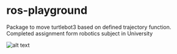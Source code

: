 # ros-playground

Package to move turtlebot3 based on defined trajectory function.
Completed assignment form robotics subject in University

![alt text](https://github.com/petrusceles/ros-playground/blob/master/assets/robot_running.gif)
